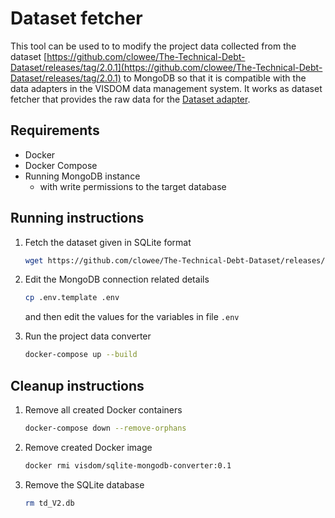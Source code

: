 # Dataset fetcher

This tool can be used to to modify the project data collected from the dataset [https://github.com/clowee/The-Technical-Debt-Dataset/releases/tag/2.0.1](https://github.com/clowee/The-Technical-Debt-Dataset/releases/tag/2.0.1) to MongoDB so that it is compatible with the data adapters in the VISDOM data management system. It works as dataset fetcher that provides the raw data for the [Dataset adapter](../../documentation/adapters/dataset/README.md).

## Requirements

- Docker
- Docker Compose
- Running MongoDB instance
    - with write permissions to the target database

## Running instructions

1. Fetch the dataset given in SQLite format

    ```bash
    wget https://github.com/clowee/The-Technical-Debt-Dataset/releases/download/2.0.1/td_V2.db
    ```

2. Edit the MongoDB connection related details

    ```bash
    cp .env.template .env
    ```

    and then edit the values for the variables in file `.env`

3. Run the project data converter

    ```bash
    docker-compose up --build
    ```

## Cleanup instructions

1. Remove all created Docker containers

    ```bash
    docker-compose down --remove-orphans
    ```

2. Remove created Docker image

    ```bash
    docker rmi visdom/sqlite-mongodb-converter:0.1
    ```

3. Remove the SQLite database

    ```bash
    rm td_V2.db
    ```
